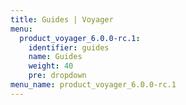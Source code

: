 ```yaml
---
title: Guides | Voyager
menu:
  product_voyager_6.0.0-rc.1:
    identifier: guides
    name: Guides
    weight: 40
    pre: dropdown
menu_name: product_voyager_6.0.0-rc.1
---
```

